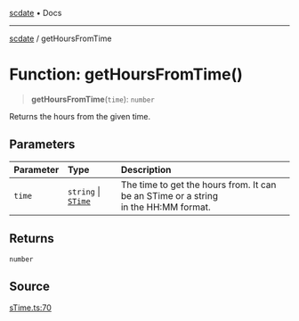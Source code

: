 [scdate](../README.md) • Docs

---

[scdate](../README.md) / getHoursFromTime

# Function: getHoursFromTime()

> **getHoursFromTime**(`time`): `number`

Returns the hours from the given time.

## Parameters

| Parameter | Type                                       | Description                                                                              |
| :-------- | :----------------------------------------- | :--------------------------------------------------------------------------------------- |
| `time`    | `string` \| [`STime`](../classes/STime.md) | The time to get the hours from. It can be an STime or a string<br />in the HH:MM format. |

## Returns

`number`

## Source

[sTime.ts:70](https://github.com/ericvera/scdate/blob/main/src/sTime.ts#L70)
